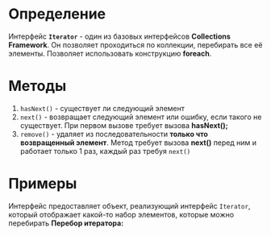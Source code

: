 # Определение
Интерфейс **`Iterator`** - один из базовых интерфейсов **Collections Framework**. Он позволяет проходиться по коллекции, перебирать все её элементы. Позволяет использовать конструкцию **foreach**.
# Методы
1. `hasNext()` - существует ли следующий элемент
2. `next()` - возвращает следующий элемент или ошибку, если такого не существует. При первом вызове требует вызова **hasNext();**
3. `remove()` - удаляет из последовательности **только что возвращенный элемент**. Метод требует вызова **next()** перед ним и работает только 1 раз, каждый раз требуя `next()`
# Примеры
Интерфейс предоставляет объект, реализующий интерфейс `Iterator`, который отображает какой-то набор элементов, которые можно перебирать
**Перебор итератора:**
